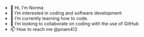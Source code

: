 - 👋 Hi, I’m Norma
- 👀 I’m interested in coding and software development
- 🌱 I’m currently learning how to code.
- 💞️ I’m looking to collaborate on coding with the use of GitHub
- 📫 How to reach me @pnam412

<!---
pnam412/pnam412 is a ✨ special ✨ repository because its `README.md` (this file) appears on your GitHub profile.
You can click the Preview link to take a look at your changes.
--->
